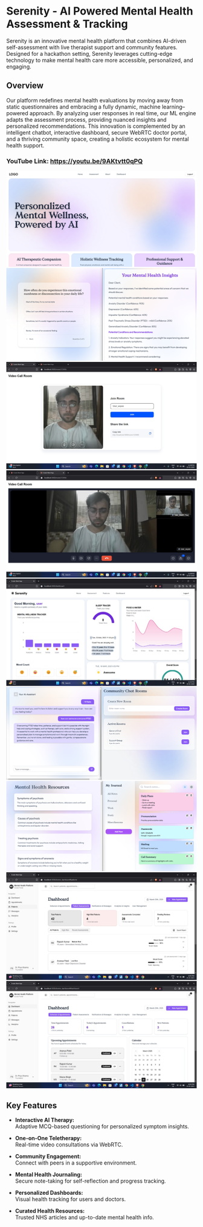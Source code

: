 # Serenity - AI Powered Mental Health Assessment & Tracking

Serenity is an innovative mental health platform that combines AI-driven self-assessment with live therapist support and community features. Designed for a hackathon setting, Serenity leverages cutting-edge technology to make mental health care more accessible, personalized, and engaging.

## Overview

Our platform redefines mental health evaluations by moving away from static questionnaires and embracing a fully dynamic, machine learning–powered approach. By analyzing user responses in real time, our ML engine adapts the assessment process, providing nuanced insights and personalized recommendations. This innovation is complemented by an intelligent chatbot, interactive dashboard, secure WebRTC doctor portal, and a thriving community space, creating a holistic ecosystem for mental health support.

### YouTube Link: https://youtu.be/9AKtvtt0qPQ

![Landing Page](./images/homepage.png)
![AI Assessment](./images/ai_assessment.png)
![webRTC 1](./images/webRTC_1.jpeg)
![webRTC 2](./images/webRTC_2.jpeg)
![Health Dashboard](./images/dashboard.jpeg)
![AI Chatbot & Community](./images/chatbot_community.png)
![Articles & Journaling](./images/articles_journaling.png)
![Doctor Dashboard 1](./images/doctor_dashboard_1.jpeg)
![Doctor Dashboard 2](./images/doctor_dashboard_2.jpeg)

## Key Features

- **Interactive AI Therapy:**  
  Adaptive MCQ-based questioning for personalized symptom insights.

- **One-on-One Teletherapy:**  
  Real-time video consultations via WebRTC.

- **Community Engagement:**  
  Connect with peers in a supportive environment.

- **Mental Health Journaling:**  
  Secure note-taking for self-reflection and progress tracking.

- **Personalized Dashboards:**  
  Visual health tracking for users and doctors.

- **Curated Health Resources:**  
  Trusted NHS articles and up-to-date mental health info.

<!-- This is a [Next.js](https://nextjs.org) project bootstrapped with [`create-next-app`](https://nextjs.org/docs/app/api-reference/cli/create-next-app). -->

<!-- ## Getting Started -->

<!-- First, run the development server: -->

<!-- ```bash -->
<!-- npm run dev -->
<!-- # or -->
<!-- yarn dev -->
<!-- # or -->
<!-- pnpm dev -->
<!-- # or -->
<!-- bun dev -->
<!-- ``` -->

<!-- Open [http://localhost:3000](http://localhost:3000) with your browser to see the result. -->

<!-- You can start editing the page by modifying `app/page.tsx`. The page auto-updates as you edit the file. -->

<!-- This project uses [`next/font`](https://nextjs.org/docs/app/building-your-application/optimizing/fonts) to automatically optimize and load [Geist](https://vercel.com/font), a new font family for Vercel. -->

<!-- ## Learn More -->

<!-- To learn more about Next.js, take a look at the following resources: -->

<!-- - [Next.js Documentation](https://nextjs.org/docs) - learn about Next.js features and API. -->
<!-- - [Learn Next.js](https://nextjs.org/learn) - an interactive Next.js tutorial. -->

<!-- You can check out [the Next.js GitHub repository](https://github.com/vercel/next.js) - your feedback and contributions are welcome! -->

<!-- ## Deploy on Vercel -->

<!-- The easiest way to deploy your Next.js app is to use the [Vercel Platform](https://vercel.com/new?utm_medium=default-template&filter=next.js&utm_source=create-next-app&utm_campaign=create-next-app-readme) from the creators of Next.js. -->

<!-- Check out our [Next.js deployment documentation](https://nextjs.org/docs/app/building-your-application/deploying) for more details. -->
